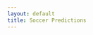 ```yaml
---
layout: default
title: Soccer Predictions
---
```


<link rel="stylesheet" href="{{ site.baseurl }}/styles.css">

<div id="csv-table-container"></div>

<script>
  // Fetch CSV data and display in a table
  fetch("{{ site.baseurl }}/predictions.csv")
    .then(response => response.text())
    .then(data => {
      // Convert CSV to an array of arrays
      const csvArray = data.split('\n').map(row => row.split(','));

      // Create HTML table
      const table = document.createElement('table');
      table.classList.add('styled-table');

      // Create table header
      const thead = document.createElement('thead');
      const headerRow = document.createElement('tr');
      const columnsToDisplay = ['Kickoff', 'Home', 'Away', 'Prediction', 'Status'];

      columnsToDisplay.forEach(column => {
        const th = document.createElement('th');
        th.textContent = column;
        headerRow.appendChild(th);
      });

      thead.appendChild(headerRow);
      table.appendChild(thead);

      // Create table body
      const tbody = document.createElement('tbody');

      // Iterate over the CSV array
      csvArray.forEach(row => {
        const row = document.createElement('tr');

        const td = document.createElement('td');
        td.textContent = row[0].trim();
        row.appendChild(td);
        td.textContent = row[2].trim();
        row.appendChild(td);
        td.textContent = row[3].trim();
        row.appendChild(td);
        td.textContent = row[4].trim();
        row.appendChild(td);
        const status = row[8].trim();       
        
        if (status.trim() == 'WON') {
          td.innerHTML = '<img src="{{ site.baseurl }}/tick.png" alt="Green Tick" />';
        } else if (status == 'LOST') {
          td.innerHTML = '<img src="{{ site.baseurl }}/cross.png" alt="Red Cross" />';
        } else{
          td.textContent = status;
        }

        tbody.appendChild(row);
      });

      table.appendChild(tbody);

      // Append table to the container
      document.getElementById('csv-table-container').appendChild(table);
    })
    .catch(error => console.error('Error fetching CSV:', error));
</script>

